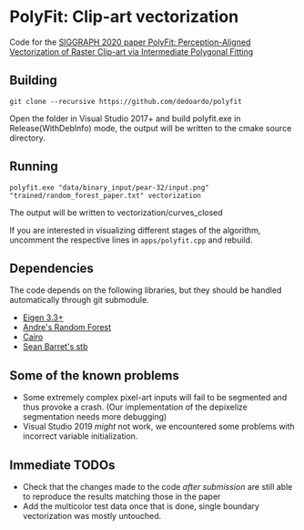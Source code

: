 # PolyFit: Clip-art vectorization
Code for the [SIGGRAPH 2020 paper PolyFit: Perception-Aligned Vectorization of Raster Clip-art via Intermediate Polygonal Fitting](http://www.cs.ubc.ca/labs/imager/tr/2020/ClipArtVectorization/)

## Building
`git clone --recursive https://github.com/dedoardo/polyfit`

Open the folder in Visual Studio 2017+ and build polyfit.exe in Release(WithDebInfo) mode, the output will be written to the cmake source directory.

## Running
`polyfit.exe "data/binary_input/pear-32/input.png" "trained/random_forest_paper.txt" vectorization`

The output will be written to vectorization/curves_closed

If you are interested in visualizing different stages of the algorithm, uncomment the respective lines in `apps/polyfit.cpp` and rebuild.

## Dependencies
The code depends on the following libraries, but they should be handled automatically through git submodule.
- [Eigen 3.3+](http://eigen.tuxfamily.org/index.php?title=Main_Page)
- [Andre's Random Forest](https://github.com/bjoern-andres/random-forest)
- [Cairo](https://cairographics.org/download/)
- [Sean Barret's stb](https://github.com/nothings/stb)

## Some of the known problems
- Some extremely complex pixel-art inputs will fail to be segmented and thus provoke a crash. (Our implementation of the depixelize segmentation needs more debugging) 
- Visual Studio 2019 *might* not work, we encountered some problems with incorrect variable initialization.

## Immediate TODOs
- Check that the changes made to the code *after submission* are still able to reproduce the results matching those in the paper
- Add the multicolor test data once that is done, single boundary vectorization was mostly untouched.
